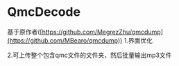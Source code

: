 # QmcDecode
基于原作者([https://github.com/MegrezZhu/qmcdump](https://github.com/MBearo/qmcdump))
 1.界面优化  
 
 2.可上传整个包含qmc文件的文件夹，然后批量输出mp3文件  
 





